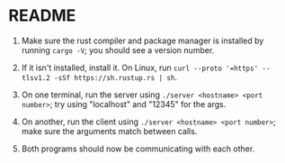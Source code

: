 # README

1. Make sure the rust compiler and package manager is installed by running `cargo -V`; you should see a version number.
2. If it isn't installed, install it. On Linux, run `curl --proto '=https' --tlsv1.2 -sSf https://sh.rustup.rs | sh`.

3. On one terminal, run the server using `./server <hostname> <port number>`; try using "localhost" and "12345" for the args.
4. On another, run the client using `./server <hostname> <port number>`; make sure the arguments match between calls.
5. Both programs should now be communicating with each other.
